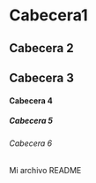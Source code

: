 # Cabecera1
## Cabecera 2
## Cabecera 3 
#### Cabecera 4 
##### Cabecera 5 
###### Cabecera 6  

Mi archivo README